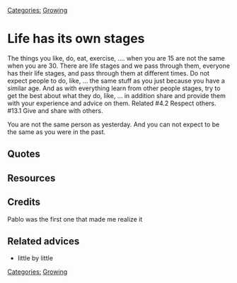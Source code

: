 [Categories:](../Categories/index.md) [Growing](../Categories/Growing.md)
# Life has its own stages

The things you like, do, eat, exercise, …. when you are 15 are not the same when you are 30.  There are life stages and we pass through them, everyone has their life stages, and pass through them at different times. Do not expect people to do, like, … the same stuff as you just because you have a similar age. And as with everything learn from other people stages, try to get the best about what they do, like, … in addition share and provide them with your experience and advice on them. Related #4.2 Respect others. #13.1 Give and share with others.

You are not the same person as yesterday. And you can not expect to be the same as you were in the past.

## Quotes

## Resources

## Credits

Pablo was the first one that made me realize it
## Related advices

- little by little


[Categories:](../Categories/index.md) [Growing](../Categories/Growing.md)